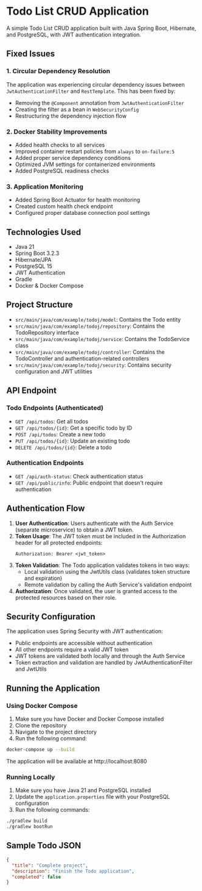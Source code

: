 # Todo List CRUD Application

A simple Todo List CRUD application built with Java Spring Boot, Hibernate, and PostgreSQL, with JWT authentication integration.

## Fixed Issues

### 1. Circular Dependency Resolution
The application was experiencing circular dependency issues between `JwtAuthenticationFilter` and `RestTemplate`. This has been fixed by:
- Removing the `@Component` annotation from `JwtAuthenticationFilter`
- Creating the filter as a bean in `WebSecurityConfig`
- Restructuring the dependency injection flow

### 2. Docker Stability Improvements
- Added health checks to all services
- Improved container restart policies from `always` to `on-failure:5`
- Added proper service dependency conditions
- Optimized JVM settings for containerized environments
- Added PostgreSQL readiness checks

### 3. Application Monitoring
- Added Spring Boot Actuator for health monitoring
- Created custom health check endpoint
- Configured proper database connection pool settings

## Technologies Used

- Java 21
- Spring Boot 3.2.3
- Hibernate/JPA
- PostgreSQL 15
- JWT Authentication
- Gradle
- Docker & Docker Compose

## Project Structure

- `src/main/java/com/example/todoj/model`: Contains the Todo entity
- `src/main/java/com/example/todoj/repository`: Contains the TodoRepository interface
- `src/main/java/com/example/todoj/service`: Contains the TodoService class
- `src/main/java/com/example/todoj/controller`: Contains the TodoController and authentication-related controllers
- `src/main/java/com/example/todoj/security`: Contains security configuration and JWT utilities

## API Endpoint

### Todo Endpoints (Authenticated)

- `GET /api/todos`: Get all todos
- `GET /api/todos/{id}`: Get a specific todo by ID
- `POST /api/todos`: Create a new todo
- `PUT /api/todos/{id}`: Update an existing todo
- `DELETE /api/todos/{id}`: Delete a todo

### Authentication Endpoints

- `GET /api/auth-status`: Check authentication status
- `GET /api/public/info`: Public endpoint that doesn't require authentication

## Authentication Flow

1. **User Authentication**: Users authenticate with the Auth Service (separate microservice) to obtain a JWT token.
2. **Token Usage**: The JWT token must be included in the Authorization header for all protected endpoints:
   ```
   Authorization: Bearer <jwt_token>
   ```
3. **Token Validation**: The Todo application validates tokens in two ways:
   - Local validation using the JwtUtils class (validates token structure and expiration)
   - Remote validation by calling the Auth Service's validation endpoint
4. **Authorization**: Once validated, the user is granted access to the protected resources based on their role.

## Security Configuration

The application uses Spring Security with JWT authentication:

- Public endpoints are accessible without authentication
- All other endpoints require a valid JWT token
- JWT tokens are validated both locally and through the Auth Service
- Token extraction and validation are handled by JwtAuthenticationFilter and JwtUtils

## Running the Application

### Using Docker Compose

1. Make sure you have Docker and Docker Compose installed
2. Clone the repository
3. Navigate to the project directory
4. Run the following command:

```bash
docker-compose up --build
```

The application will be available at http://localhost:8080

### Running Locally

1. Make sure you have Java 21 and PostgreSQL installed
2. Update the `application.properties` file with your PostgreSQL configuration
3. Run the following commands:

```bash
./gradlew build
./gradlew bootRun
```

## Sample Todo JSON

```json
{
  "title": "Complete project",
  "description": "Finish the Todo application",
  "completed": false
}
```
